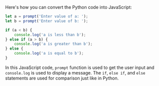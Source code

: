 Here's how you can convert the Python code into JavaScript:

```javascript
let a = prompt('Enter value of a: ');
let b = prompt('Enter value of b: ');

if (a < b) {
    console.log('a is less than b');
} else if (a > b) {
    console.log('a is greater than b');
} else {
    console.log('a is equal to b');
}
```

In this JavaScript code, `prompt` function is used to get the user input and `console.log` is used to display a message. The `if`, `else if`, and `else` statements are used for comparison just like in Python.
